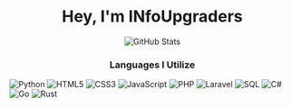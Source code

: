 <h1 align="center">Hey, I'm INfoUpgraders<br></h1>

<p align="center"><img alt="GitHub Stats" src="https://github-readme-stats.vercel.app/api?username=infoupgraders&show_icons=true&hide_border=true&line_height=25&title_color=6da860&icon_color=6da860&show_owner=true"></p>

<h3 align="center">Languages I Utilize<br></h3>

![Python](https://img.shields.io/badge/-Python-23272A?style=flat&logo=python)
![HTML5](https://img.shields.io/badge/-HTML5-23272A?style=flat&logo=html5)
![CSS3](https://img.shields.io/badge/-CSS3-23272A?style=flat&logo=css3)
![JavaScript](https://img.shields.io/badge/-Node.js-23272A?style=flat&logo=javascript)
![PHP](https://img.shields.io/badge/-PHP-23272A?style=flat&logo=php)
![Laravel](https://img.shields.io/badge/-Laravel-23272A?style=flat&logo=laravel)
![SQL](https://img.shields.io/badge/-CSS3-23272A?style=flat&logo=postgresql)
![C#](https://img.shields.io/badge/-C%23-23272A?style=flat&logo=c-sharp)
![Go](https://img.shields.io/badge/-Go-23272A?style=flat&logo=go)
![Rust](https://img.shields.io/badge/-Rust-23272A?style=flat&logo=rust)
